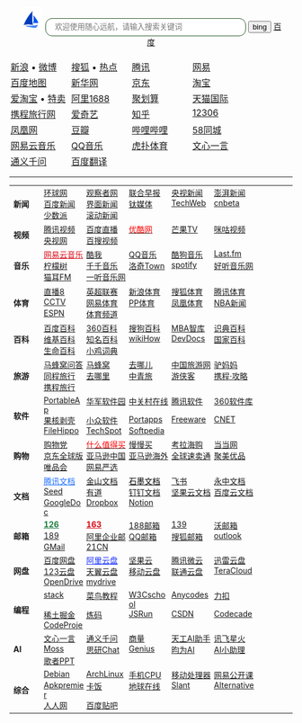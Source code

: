 
<style>
	.sxyhDiv_01 {
		text-align: center;
	  margin: 20px;
	}	
  .sxyhDiv_01 img {
	float: center;
	display:inline-block;
	}
	.sxyhDiv_02 {
		text-align: left;
	  width: 100px;
		display: inline-block;
 	  vertical-align: top;
	font-size:16px;
	  margin: 2px;
	}
	.sxyhDiv_03 {
		text-align: left;
	  width: 72px;
	  font-size:14px;
		display: inline-block;
 	  vertical-align: top;
	  margin: 0px;
	}	
</style>

<script>document.write( '<script src="'+navurl+'scripts\/bingwallpaper.js"><\/script>')</script>

<div class="sxyhDiv_01">
	<script>document.write( '<script src="'+navurl+'scripts\/diary.js"><\/script>')</script>
	<span class="diaryText" id='diarytext'> </span>
	<form action="https://cn.bing.com/search" target="_blank">
		<img src="/nav/logo.png">
		<input autocomplete="on" maxlength="100" size="40" name="q" type="texts" placeholder="欢迎使用随心远航，请输入搜索关键词" style="border:1px solid #225522;border-radius:12px;height: 28px;line-height: 28px;padding-left:16px" />
		<input type="submit" class="sxyh_search" value="bing" style="“ /></form>
</div>


<div class=" sxyhDiv_02">
		<a href="https://www.baidu.com" target="_blank">百度</a>
</div>
<div class="sxyhDiv_02">
	<a href="https://www.sina.com.cn" target="_blank">新浪</a> • <a href="https://weibo.com/" target="_blank">微博</a>
</div>
<div class="sxyhDiv_02">
	<a href="https://www.sohu.com" target="_blank">搜狐</a> • <a href="https://www.sohu.com/xtopic/TURBd01ERTJNRE13" target="_blank">热点</a>
</div>
<div class="sxyhDiv_02">
	<a href="https://www.qq.com" target="_blank">腾讯</a>
</div>
<div class="sxyhDiv_02">
	<a href="https://Fwww.163.com" target="_blank">网易</a>
</div>
<div class="sxyhDiv_02">
	<a href="https://map.baidu.com" target="_blank">百度地图</a>
</div>
<div class="sxyhDiv_02">
	<a href="http://www.xinhuanet.com/" target="_blank">新华网</a>
</div>
<div class="sxyhDiv_02">
	<a href="https://www.jd.com/" target="_blank">京东</a>
</div>
<div class="sxyhDiv_02">
	<a href="https://www.taobao.com/" target="_blank">淘宝</a>
</div>
<div class="sxyhDiv_02">
	<a href="https://s.click.taobao.com/8CXfaJu" target="_blank">爱淘宝</a> • <a href="https://mos.m.taobao.com/union/taobaoTMPC" target="_blank">特卖</a>
</div>
<div class="sxyhDiv_02">
	<a href="https://re.1688.com/" target="_blank">阿里1688</a>
</div>
<div class="sxyhDiv_02">
	<a href="https://www.taobao.com/go/act/sale/juhuasuan_01.php" target="_blank">聚划算</a>
</div>
<div class="sxyhDiv_02">
	<a href="https://www.tmall.hk/" target="_blank">天猫国际</a>
</div>
<div class="sxyhDiv_02">
	<a href="https://www.ctrip.com/" target="_blank">携程旅行网</a>
</div>
<div class="sxyhDiv_02">
	<a href="https://www.iqiyi.com/" target="_blank">爱奇艺</a>
</div>
<div class="sxyhDiv_02">
	<a href="https://www.zhihu.com/" target="_blank">知乎</a>
</div>
<div class="sxyhDiv_02">
	<a href="https://www.12306.cn/" target="_blank">12306</a>
</div>
<div class="sxyhDiv_02">
	<a href="https://www.ifeng.com/" target="_blank">凤凰网</a>
</div>
<div class="sxyhDiv_02">
	<a href="https://www.douban.com/" target="_blank">豆瓣</a>
</div>
<div class="sxyhDiv_02">
	<a href="https://www.bilibili.com/" target="_blank">哔哩哔哩</a>
</div>
<div class="sxyhDiv_02">
	<a href="https://58.com" target="_blank">58同城</a>
</div>
<div class="sxyhDiv_02">
	<a href="https://music.163.com/" target="_blank">网易云音乐</a>
</div>
<div class="sxyhDiv_02">
	<a href="https://y.qq.com/" target="_blank">QQ音乐</a>
</div>
<div class="sxyhDiv_02">
	<a href="https://www.hupu.com/" target="_blank">虎扑体育</a>
</div>
<div class="sxyhDiv_02">
	<a href="https://yiyan.baidu.com/" target="_blank">文心一言</a>
</div>
<div class="sxyhDiv_02">
	<a href="https://qianwen.aliyun.com/" target="_blank">通义千问</a>
</div>
<div class="sxyhDiv_02">
	<a href="https://fanyi.baidu.com/" target="_blank">百度翻译</a>
</div>

<hr size="1">
																										
<table cellpadding="0" cellspacing="0">
	<tr class="no-border">
		<td>
			<b><font class="sxyhDiv_03" style="width:40px">新闻</font></b>
		</td>
		<td>
			<div class="sxyhDiv_03">
				<a href="https://www.huanqiu.com" target="_blank">环球网</a>
			</div>
			<div class="sxyhDiv_03">
				<a href="https://www.guancha.cn/" target="_blank">观察者网</a>
			</div>
			<div class="sxyhDiv_03">
				<a href="http://www.quzaobao.com/" target="_blank">联合早报</a>
			</div>
			<div class="sxyhDiv_03">
				<a href="https://news.cctv.com/china/" target="_blank">央视新闻</a>
			</div>
			<div class="sxyhDiv_03">
				<a href="https://www.thepaper.cn/" target="_blank">澎湃新闻</a>
			</div>
			<div class="sxyhDiv_03">
				<a href="https://news.baidu.com/" target="_blank">百度新闻</a>
			</div>
			<div class="sxyhDiv_03">
				<a href="https://www.jiemian.com/" target="_blank">界面新闻</a>
			</div>
			<div class="sxyhDiv_03">
				<a href="https://www.tmtpost.com/" target="_blank"> 钛媒体</a>
			</div>
			<div class="sxyhDiv_03">
				<a href="https://www.techweb.com.cn/" target="_blank">TechWeb</a>
			</div>
			<div class="sxyhDiv_03">
				<a href="http://www.cn-beta.com/" target="_blank">cnbeta</a>
			</div>
			<div class="sxyhDiv_03">
				<a href="https://sspai.com/" target="_blank">少数派</a>
			</div>
			<div class="sxyhDiv_03">
				<a href="https://www.chinanews.com/scroll-news/news1.html" target="_blank">滚动新闻</a>
			</div>
			</div>
		</td>
	</tr>
	<tr class="no-border">
		<td>
			<b><font class="sxyhDiv_03" style="width:40px">视频</font></b>
		</td>
		<td>
			<div class="sxyhDiv_03">
				<a href="https://v.qq.com" target="_blank">腾讯视频</a>
			</div>
			<div class="sxyhDiv_03">
				<a href="https://live.baidu.com/" target="_blank">百度直播</a>
			</div>
			<div class="sxyhDiv_03">
				<a href="https://www.youku.com" target="_blank">
					<font color=red>优酷网</font>
				</a>
			</div>
			<div class="sxyhDiv_03">
				<a href="https://www.mgtv.com" target="_blank">芒果TV</a>
			</div>
			<div class="sxyhDiv_03">
				<a href="https://www.miguvideo.com/" target="_blank">咪咕视频</a>
			</div>
			<div class="sxyhDiv_03">
				<a href="https://tv.cctv.com/" target="_blank">央视网</a>
			</div>
			<div class="sxyhDiv_03">
				<a href="https://v.xiaodutv.com/" target="_blank">百搜视频</a>
			</div>
		</td>
	</tr>
		<tr class="no-border">
		<td>
			<b>
				<font class="sxyhDiv_03" style="width:40px">音乐</font>
			</b>
		</td>
		<td>
			<div class="sxyhDiv_03">
				<a target="_blank" href="https://music.163.com/" style="color:#d80a17">网易云音乐</a>
			</div>
			<div class="sxyhDiv_03">
				<a target="_blank" href="https://kuwo.cn/">酷我</a>
			</div>
			<div class="sxyhDiv_03">
				<a target="_blank" href="https://y.qq.com/">QQ音乐</a>
			</div>
			<div class="sxyhDiv_03">
				<a target="_blank" href="https://www.kugou.com/``">酷狗音乐</a>
			</div>
			<div class="sxyhDiv_03">
				<a target="_blank" href="https://www.last.fm/zh/">Last.fm</a>
			</div>
			<div class="sxyhDiv_03">
				<a target="_blank" href="http://ainm.cc/c/music/">柠檬树</a>
			</div>
			<div class="sxyhDiv_03">
				<a target="_blank" href="https://music.91q.com/">千千音乐</a>
			</div>
			<div class="sxyhDiv_03">
				<a target="_blank" href="https://ifish.fun/**">洛奇Town</a>
			</div>
			<div class="sxyhDiv_03">
				<a target="_blank" href="https://www.spotify.com">spotify</a>
			</div>
			<div class="sxyhDiv_03">
				<a target="_blank" href="http://www.htqyy.com/">好听音乐网</a>
			</div>
			<div class="sxyhDiv_03">
				<a target="_blank" href="https://www.missevan.com/">猫耳FM</a>
			</div>
			<div class="sxyhDiv_03">
				<a target="_blank" href="https://www.1ting.com/">一听音乐网</a>
			</div>
		</td>
	</tr>
	<tr class="no-border">
		<td>
			<b><font class="sxyhDiv_03" style="width:40px">体育</font></b>
		</td>
		<td>
			<div class="sxyhDiv_03">
				<a href="https://www.zhibo8.cc/" target="_blank">直播8</a>
			</div>
			<div class="sxyhDiv_03">
				<a href="https://sports.qq.com/premierleague/" target="_blank">英超联赛</a>
			</div>
			<div class="sxyhDiv_03">
				<a href="https://sports.sina.com.cn" target="_blank">新浪体育</a>
			</div>
			<div class="sxyhDiv_03">
				<a href="https://sports.sohu.com" target="_blank">搜狐体育</a>
			</div>
			<div class="sxyhDiv_03">
				<a href="https://sports.qq.com" target="_blank">腾讯体育</a>
			</div>
			<div class="sxyhDiv_03">
				<a href="http://sports.cntv.cn/" target="_blank">CCTV</a>
			</div>
			<div class="sxyhDiv_03">
				<a href="https://sports.163.com" target="_blank">网易体育</a>
			</div>
			<div class="sxyhDiv_03">
				<a href="http://www.ppsport.com/" target="_blank">PP体育</a>
			</div>
			<div class="sxyhDiv_03">
				<a href="https://sports.ifeng.com" target="_blank">凤凰体育</a>
			</div>
			<div class="sxyhDiv_03">
				<a href="https://sports.qq.com/nba/index.shtml" target="_blank">NBA新闻</a>
			</div>
			<div class="sxyhDiv_03">
				<a href="https://www.espn.com/" target="_blank">ESPN</a>
			</div>
			<div class="sxyhDiv_03">
				<a href="https://www.chinanews.com.cn/sports/" target="_blank">体育频道</a>
			</div>
		</td>
	</tr>
	<tr class="no-border">
		<td>
			<b><font class="sxyhDiv_03" style="width:40px">百科</font></b>
		</td>
		<td>
			<div class="sxyhDiv_03">
				<a href="https://baike.baidu.com/" target="_blank">百度百科</a>
			</div>
			<div class="sxyhDiv_03">
				<a href="https://baike.so.com/" target="_blank">360百科</a>
			</div>
			<div class="sxyhDiv_03">
				<a href="https://baike.sogou.com/" target="_blank">搜狗百科</a>
			</div>
			<div class="sxyhDiv_03">
				<a href="https://wiki.mbalib.com/" target="_blank">MBA智库</a>
			</div>
			<div class="sxyhDiv_03">
				<a href="https://shidian.baike.com/" target="_blank">识典百科</a>
			</div>
			<div class="sxyhDiv_03">
				<a href="https://zh.wikipedia.org/zh-cn/" target="_blank">维基百科</a>
			</div>
			<div class="sxyhDiv_03">
				<a href="https://www.qwbaike.cn/" target="_blank">知名百科</a>
			</div>
			<div class="sxyhDiv_03">
				<a href="https://zh.wikihow.com/" target="_blank">wikiHow</a>
			</div>
			<div class="sxyhDiv_03">
				<a href="https://devdocs.io/" target="_blank" title="只适于与程序员的一个编程语言百科网站。网站会对语言中各个涉及到的名词，加以解释，网站全为英文，专业性更强，适用性较窄。">DevDocs</a>
			</div>
			<div class="sxyhDiv_03">
				<a href="https://www.countryreports.org/countries/World.htm" target="_blank" title="一个比较系统性介绍世界上国家的百科网站。">国家百科</a>
			</div>
			<div class="sxyhDiv_03">
				<a href="https://eol.org/" target="_blank" title="介绍生活在地球上各种动植物的百科网站">生命百科</a>
			</div>
			<div class="sxyhDiv_03">
				<a href="https://jikipedia.com/" target="_blank">小鸡词典</a>
			</div>
		</td>
	</tr>
	<tr class="no-border">
		<td>
			<b><font class="sxyhDiv_03" style="width:40px">旅游</font></b>
		</td>
		<td>
			<div class="sxyhDiv_03">
				<a href="https://www.mafengwo.cn/wenda/" target="_blank">马蜂窝问答</a>
			</div>
			<div class="sxyhDiv_03">
				<a href="https://www.mafengwo.cn/" target="_blank">马蜂窝</a>
			</div>
			<div class="sxyhDiv_03">
				<a href="https://travel.qunar.com/" target="_blank">去哪儿</a>
			</div>
			<div class="sxyhDiv_03">
				<a href="http://www.ct.cn/" target="_blank">中国旅游网</a>
			</div>
			<div class="sxyhDiv_03">
				<a href="http://www.lvmama.com/" target="_blank">驴妈妈</a>
			</div>
			<div class="sxyhDiv_03">
				<a href="https://www.ly.com/" target="_blank">同程旅行</a>
			</div>
			<div class="sxyhDiv_03">
				<a href="https://cn.tripadvisor.com/" target="_blank">去哪里</a>
			</div>
			<div class="sxyhDiv_03">
				<a href="http://www.aoyou.com/" target="_blank">中青旅</a>
			</div>
			<div class="sxyhDiv_03">
				<a href="https://www.youxiake.com/" target="_blank">游侠客</a>
			</div>
			<div class="sxyhDiv_03">
				<a href="https://you.ctrip.com/" target="_blank">携程·攻略</a>
			</div>
			<div class="sxyhDiv_03">
				<a href="https://www.ctrip.com/" target="_blank">携程旅行</a>
			</div>
		</td>
	</tr>
	<tr class="no-border">
		<td>
			<b><font class="sxyhDiv_03" style="width:40px">软件</font></b>
		</td>
		<td>
			<div class="sxyhDiv_03">
				<a href="http://portableapps.com/" target="_blank" title="Portable Apps 便携软件">PortableAp</a>
			</div>
			<div class="sxyhDiv_03">
				<a href="https://www.onlinedown.net/" target="_blank">华军软件园</a>
			</div>
			<div class="sxyhDiv_03">
				<a href="https://www.zol.com.cn/" target="_blank">中关村在线</a>
			</div>
			<div class="sxyhDiv_03">
				<a href="https://pc.qq.com/" target="_blank">腾讯软件</a>
			</div>
			<div class="sxyhDiv_03">
				<a href="https://baoku.360.cn/" target="_blank">360软件库</a>
			</div>
			<div class="sxyhDiv_03">
				<a href="https://www.ghxi.com/" target="_blank">果核剥壳</a>
			</div>
			<div class="sxyhDiv_03">
				<a href="https://www.appinn.com/" target="_blank">小众软件</a>
			</div>
			<div class="sxyhDiv_03">
				<a href="https://portapps.io/" target="_blank">Portapps</a>
			</div>
			<div class="sxyhDiv_03">
				<a href="http://www.portablefreeware.com/" target="_blank">Freeware</a>
			</div>
			<div class="sxyhDiv_03">
				<a href="https://download.cnet.com/" target="_blank">CNET</a>
			</div>
			<div class="sxyhDiv_03">
				<a href="https://filehippo.com/" target="_blank">FileHippo</a>
			</div>
			<div class="sxyhDiv_03">
				<a href="https://www.techspot.com/downloads/" target="_blank">TechSpot</a>
			</div>
			<div class="sxyhDiv_03">
				<a href="https://www.softpedia.com/" target="_blank">Softpedia</a>
			</div>
  </td>
	</tr>
	<tr class="no-border">
		<td>
			<b><font class="sxyhDiv_03" style="width:40px">购物</font></b>
		</td>
		<td>
			<div class="sxyhDiv_03">
				<a href="https://gwdang.com/" target="_blank">购物党</a>
			</div>
			<div class="sxyhDiv_03">
				<a href="https://www.smzdm.com/" target="_blank"><font color=red>什么值得买</font></a>
			</div>
			<div class="sxyhDiv_03">
				<a href="http://manmanbuy.com/" target="_blank">慢慢买</a>
			</div>
			<div class="sxyhDiv_03">
				<a href="https://www.kaola.com/" target="_blank">考拉海购</a>
			</div>
			<div class="sxyhDiv_03">
				<a href="http://www.dangdang.com/" target="_blank">当当网</a>
			</div>
			<div class="sxyhDiv_03">
				<a href="https://global.jd.com/" target="_blank">京东全球版</a>
			</div>
			<div class="sxyhDiv_03">
				<a href="https://www.amazon.cn/" target="_blank">亚马逊中国</a>
			</div>
			<div class="sxyhDiv_03">
				<a href="https://www.amazon.cn/b?node=1403206071" target="_blank">亚马逊海外</a>
			</div>
			<div class="sxyhDiv_03">
				<a href="https://www.aliexpress.com/" target="_blank">全球速卖通</a>
			</div>
			<div class="sxyhDiv_03">
				<a href="http://bj.jumei.com/" target="_blank">聚美优品</a>
			</div>
			<div class="sxyhDiv_03">
				<a href="https://www.vip.com/" target="_blank">唯品会</a>
			</div>
			<div class="sxyhDiv_03">
				<a href="https://you.163.com/" target="_blank">网易严选</a>
			</div>
		</td>
	</tr>
	<tr class="no-border">
		<td>
			<b>
				<font class="sxyhDiv_03" style="width:40px">文档</font>
			</b>
		</td>
		<td>
			<div class="sxyhDiv_03">
				<a target="_blank" href="https://docs.qq.com/" style="color:#1e6fff;">腾讯文档</a>
			</div>
			<div class="sxyhDiv_03">
				<a target="_blank" href="https://www.kdocs.cn/">金山文档</a>
			</div>
			<div class="sxyhDiv_03">
				<a target="_blank" href="https://shimo.im/" style="color:#000000;">石墨文档</a>
			</div>
			<div class="sxyhDiv_03">
				<a target="_blank" href="https://docs.feishu.cn/">飞书</a>
			</div>
			<div class="sxyhDiv_03">
				<a target="_blank" href="https://www.yozocloud.cn/">永中文档</a>
			</div>
			<div class="sxyhDiv_03">
				<a target="_blank" href="https://seed.pgyer.com/">Seed</a>
			</div>
			<div class="sxyhDiv_03">
				<a target="_blank" href="https://note.youdao.com/">有道</a>
			</div>
			<div class="sxyhDiv_03">
				<a target="_blank" href="https://docs.dingtalk.com/">钉钉文档</a>
			</div>
			<div class="sxyhDiv_03">
				<a target="_blank" href="https://www.jianguoyun.com/static/html/office-landing/">坚果云文档</a>
			</div>
			<div class="sxyhDiv_03">
				<a target="_blank" href="https://pan.baidu.com/doc">百度云文档</a>
			</div>
			<div class="sxyhDiv_03">
				<a target="_blank" href="https://docs.google.com/">GoogleDoc</a>
			</div>
			<div class="sxyhDiv_03">
				<a target="_blank" href="https://www.dropbox.com/zh_CN/lp/create-docs-online" title="Dropbox Paper">Dropbox</a>
			</div>
			<div class="sxyhDiv_03">
				<a target="_blank" href="https://www.notion.so/">Notion</a>
			</div>
		</td>
	</tr>
	<tr class="no-border">
		<td>
			<b>
				<font class="sxyhDiv_03" style="width:40px">邮箱</font>
			</b>
		</td>
		<td>
			<div class="sxyhDiv_03">
				<a target="_blank" href="https://126.com/" style="color:#1e7e3e;"><b>126</b></a>
			</div>
			<div class="sxyhDiv_03">
				<a target="_blank" href="https://mail.163.com/" style="color:#d80a17"><b>163</b></a>
			</div>
			<div class="sxyhDiv_03">
				<a target="_blank" href="https://www.188.com/">188邮箱</a>
			</div>
			<div class="sxyhDiv_03">
				<a target="_blank" href="https://mail.10086.cn/">139</a>
			</div>
			<div class="sxyhDiv_03">
				<a target="_blank" href="https://mail.wo.cn/">沃邮箱</a>
			</div>
			<div class="sxyhDiv_03">
				<a target="_blank" href="https://webmail30.189.cn">189</a>
			</div>
			<div class="sxyhDiv_03">
				<a target="_blank" href="https://qiye.aliyun.com/">阿里企业邮</a>
			</div>
			<div class="sxyhDiv_03">
				<a target="_blank" href="https://exmail.qq.com/login">QQ邮箱</a>
			</div>
			<div class="sxyhDiv_03">
				<a target="_blank" href="https://mail.sohu.com">搜狐邮箱</a>
			</div>
			<div class="sxyhDiv_03">
				<a target="_blank" href="https://outlook.live.com/">outlook</a>
			</div>
			<div class="sxyhDiv_03">
				<a target="_blank" href="https://mail.google.com">GMail</a>
			</div>
			<div class="sxyhDiv_03">
				<a target="_blank" href="https://mail.21cn.com">21CN</a>
			</div>
		</td>
	</tr>
	<tr class="no-border">
		<td>
			<b>
				<font class="sxyhDiv_03" style="width:40px">网盘</font>
			</b>
		</td>
		<td>
			<div class="sxyhDiv_03">
				<a target="_blank" href="https://pan.baidu.com/">百度网盘</a>
			</div>
			<div class="sxyhDiv_03">
				<a target="_blank" href="https://www.aliyundrive.com/" style="color:#1730ff;">阿里云盘</a>
			</div>
			<div class="sxyhDiv_03">
				<a target="_blank" href="https://www.jianguoyun.com/">坚果云</a>
			</div>
			<div class="sxyhDiv_03">
				<a target="_blank" href="https://www.weiyun.com/">腾讯微云</a>
			</div>
			<div class="sxyhDiv_03">
				<a target="_blank" href="https://pan.xunlei.com/login">迅雷云盘</a>
			</div>
			<div class="sxyhDiv_03">
				<a target="_blank" href="https://www.123pan.com/login">123云盘</a>
			</div>
			<div class="sxyhDiv_03">
				<a target="_blank" href="https://cloud.189.cn">天翼云盘</a>
			</div>
			<div class="sxyhDiv_03">
				<a target="_blank" href="https://yun.139.com">移动云盘</a>
			</div>
			<div class="sxyhDiv_03">
				<a target="_blank" href="https://pan.wo.cn">联通云盘</a>
			</div>
			<div class="sxyhDiv_03">
				<a target="_blank" href="https://teracloud.jp/en/">TeraCloud</a>
			</div>
			<div class="sxyhDiv_03">
				<a target="_blank" href="https://www.opendrive.com/">OpenDrive</a>
			</div>
			<div class="sxyhDiv_03">
				<a target="_blank" href="https://www.mydrive.ch/">mydrive</a>
			</div>
		</td>
	</tr>
	<tr class="no-border">
		<td>
			<b>
				<font class="sxyhDiv_03" style="width:40px">编程</font>
			</b>
		</td>
		<td>
			<div class="sxyhDiv_03">
				<a href="https://stackoverflow.com/" target="_blank" title="stackoverflow">stack</a>
			</div>
			<div class="sxyhDiv_03">
				<a href="https://www.runoob.com/" target="_blank">菜鸟教程</a>
			</div>
			<div class="sxyhDiv_03">
				<a href="https://www.w3cschool.cn/" target="_blank">W3Cschool</a>
			</div>
			<div class="sxyhDiv_03">
				<a href="https://anycodes.cn/" target="_blank">Anycodes</a>
			</div>
			<div class="sxyhDiv_03">
				<a href="https://leetcode.cn/" target="_blank">力扣</a>
			</div>
			<div class="sxyhDiv_03">
				<a href="https://juejin.cn/" target="_blank">稀土掘金</a>
			</div>
			<div class="sxyhDiv_03">
				<a href="https://www.lintcode.com/" target="_blank">炼码</a>
			</div>
			<div class="sxyhDiv_03">
				<a href="https://jsrun.net/" target="_blank">JSRun</a>
			</div>
			<div class="sxyhDiv_03">
				<a href="https://www.csdn.net/" target="_blank"> CSDN</a>
			</div>
			<div class="sxyhDiv_03">
				<a href="https://www.codecademy.com/" target="_blank">Codecade</a>
			</div>
			<div class="sxyhDiv_03">
				<a href="https://www.codeproject.com/" target="_blank">CodeProje</a>
			</div>
		</td>
	</tr>
	<tr class="no-border">
		<td>
			<b>
				<font class="sxyhDiv_03" style="width:40px">AI</font>
			</b>
		</td>
		<td>
			<div class="sxyhDiv_03">
				<a target="_blank" href="https://yiyan.baidu.com/">文心一言</a>
			</div>
			<div class="sxyhDiv_03">
				<a target="_blank" href="https://qianwen.aliyun.com/">通义千问</a>
			</div>
			<div class="sxyhDiv_03">
				<a target="_blank" href="https://techday.sensetime.com/">商量</a>
			</div>
			<div class="sxyhDiv_03">
				<a target="_blank" href="https://tiangong.kunlun.com/">天工AI助手</a>
			</div>
			<div class="sxyhDiv_03">
				<a target="_blank" href="https://xinghuo.xfyun.cn/">讯飞星火</a>
			</div>
			<div class="sxyhDiv_03">
				<a target="_blank" href="https://https://moss.fastnlp.top/">Moss</a>
			</div>
			<div class="sxyhDiv_03">
				<a target="_blank" href="https://chat.ttext.cn/">思研Chat</a>
			</div>
			<div class="sxyhDiv_03">
				<a target="_blank" href="http://chat.apeto.cn">Genius</a>
			</div>
			<div class="sxyhDiv_03">
				<a target="_blank" href="https://ai.yunweikc.com/pages/index/index">昀为AI</a>
			</div>
			<div class="sxyhDiv_03">
				<a target="_blank" href="https://chatbot.js.cn">AI小助理</a>
			</div>
			<div class="sxyhDiv_03">
				<a target="_blank" href="https://gezhe.com/">歌者PPT</a>
			</div>																											 
		</td>
	</tr>
	<tr class="no-border">
		<td>
			<b>
				<font class="sxyhDiv_03" style="width:40px">综合</font>
			</b>
		</td>
		<td>
			<div class="sxyhDiv_03">
				<a href="https://www.debian.org/" target="_blank">Debian</a>
      </div>
			<div class="sxyhDiv_03">
				<a href="https://archlinux.org/" target="_blank">ArchLinux</a>
      </div>
			<div class="sxyhDiv_03">
				<a href="https://www.mydrivers.com/zhuanti/tianti/01/" target="_blank" title="手机CPU天梯图">手机CPU</a>
      </div>
			<div class="sxyhDiv_03">
				<a href="https://www.notebookcheck.net/Mobile-Processors-Benchmark-List.2436.0.html" target="_blank">移动处理器 </a>
      </div>
			<div class="sxyhDiv_03">
				<a href="https://open.163.com/" target="_blank">网易公开课</a>
      </div>
			<div class="sxyhDiv_03">
				<a href="https://apkpremier.com/" target="_blank">Apkpremier</a>
      </div>
			<div class="sxyhDiv_03">
				<a href="https://bbs.kafan.cn/forum.php" target="_blank">卡饭</a>
      </div>
			<div class="sxyhDiv_03">
				<a href="https://www.earthol.com/" target="_blank">地球在线</a>
      </div>
			<div class="sxyhDiv_03">
				<a href="https://www.slant.co/" target="_blank">Slant</a>
      </div>
			<div class="sxyhDiv_03">
				<a href="https://alternativeto.net/" target="_blank">Alternative</a>
      </div>
			<div class="sxyhDiv_03">
				<a href="http://renren.com/" target="_blank">人人网</a>
      </div>
			<div class="sxyhDiv_03">
				<a href="https://tieba.baidu.com/index.html" target="_blank">百度贴吧</a>
      </div>
		</td>
	</tr>
</table>

																																		
<!--
***********************************************************************
-->


<script>
	var r = g = b = 100;
	! function() {
		//封装方法，压缩之后减少文件大小
		function get_attribute(node, attr, default_value) {
			return node.getAttribute(attr) || default_value;
		}
		//封装方法，压缩之后减少文件大小
		function get_by_tagname(name) {
			return document.getElementsByTagName(name);
		}
		//获取配置参数
		function get_config_option() {
			var scripts = get_by_tagname("script"),
				script_len = scripts.length,
				script = scripts[script_len - 1]; //当前加载的script
			return {
				l: script_len, //长度，用于生成id用
				z: get_attribute(script, "zIndex", -1), //z-index
				o: get_attribute(script, "opacity", 0.3), //opacity
				c: get_attribute(script, "color", "" + r + "," + g +"," + b + ""), //color
				n: get_attribute(script, "count", 80) //count
			};
		}
		//设置canvas的高宽
		function set_canvas_size() {
			canvas_width = the_canvas.width = window.innerWidth || document.documentElement.clientWidth || document.body.clientWidth, 
			canvas_height = the_canvas.height = window.innerHeight || document.documentElement.clientHeight || document.body.clientHeight;
		}
	
		//绘制过程
		function draw_canvas() {
			context.clearRect(0, 0, canvas_width, canvas_height);
			//随机的线条和当前位置联合数组
			var e, i, d, x_dist, y_dist, dist; //临时节点
			//遍历处理每一个点
			random_lines.forEach(function(r, idx) {
				r.x += r.xa, 
				r.y += r.ya, //移动
				r.xa *= r.x > canvas_width || r.x < 0 ? -1 : 1, 
				r.ya *= r.y > canvas_height || r.y < 0 ? -1 : 1, //碰到边界，反向反弹
				context.fillRect(r.x - 0.5, r.y - 0.5, 1, 1); //绘制一个宽高为1的点
				//从下一个点开始
				for (i = idx + 1; i < all_array.length; i++) {
					e = all_array[i];
					//不是当前点
					if (null !== e.x && null !== e.y) {
							x_dist = r.x - e.x, //x轴距离 l
							y_dist = r.y - e.y, //y轴距离 n
							dist = x_dist * x_dist + y_dist * y_dist; //总距离, m
						dist < e.max && (e === current_point && dist >= e.max / 2 && (r.x -= 0.03 * x_dist, r.y -= 0.03 * y_dist), //靠近的时候加速
							d = (e.max - dist) / e.max, 
							context.beginPath(), 
							context.lineWidth = d / 2, 
							context.strokeStyle = "rgba(" + config.c + "," + (d + 0.9) + ")", 
							context.moveTo(r.x, r.y), 
							context.lineTo(e.x, e.y), 
							context.stroke());
					}
				}
			}), frame_func(draw_canvas);
			if (Math.floor(Math.random()*200) == 1){
			r=Math.floor(Math.random()*200);
			g=Math.floor(Math.random()*200);
			b=Math.floor(Math.random()*200);
			config.c = "" + r + "," + g +"," + b + "";
			//document.title = config.c;
			}
		}
		//创建画布，并添加到body中
		var the_canvas = document.createElement("canvas"), //画布
			config = get_config_option(), //配置
			canvas_id = "c_n" + config.l, //canvas id
			context = the_canvas.getContext("2d"), canvas_width, canvas_height, 
			frame_func = window.requestAnimationFrame || window.webkitRequestAnimationFrame || window.mozRequestAnimationFrame || window.oRequestAnimationFrame || window.msRequestAnimationFrame || function(func) {
				window.setTimeout(func, 1000 / 45);
			}, random = Math.random, 
			current_point = {
				x: null, //当前鼠标x
				y: null, //当前鼠标y
				max: 20000
			},
			all_array;
		the_canvas.id = canvas_id;
		the_canvas.style.cssText = "position:fixed;top:0;left:0;z-index:" + config.z + ";opacity:" + config.o;
		get_by_tagname("body")[0].appendChild(the_canvas);
		//初始化画布大小
	
		set_canvas_size(), window.onresize = set_canvas_size;
		//当时鼠标位置存储，离开的时候，释放当前位置信息
		window.onmousemove = function(e) {
			e = e || window.event, current_point.x = e.clientX, current_point.y = e.clientY;
		}, window.onmouseout = function() {
			current_point.x = null, current_point.y = null;
		};
		//随机生成config.n条线位置信息
		for (var random_lines = [], i = 0; config.n > i; i++) {
			var x = random() * canvas_width, //随机位置
				y = random() * canvas_height,
				xa = 2 * random() - 1, //随机运动方向
				ya = 2 * random() - 1;
			random_lines.push({
				x: x,
				y: y,
				xa: xa,
				ya: ya,
				max: 6000 //沾附距离
			});
		}
		all_array = random_lines.concat([current_point]);
		//0.1秒后绘制
		setTimeout(function() {
			draw_canvas();
		}, 0);
	}();
</script>